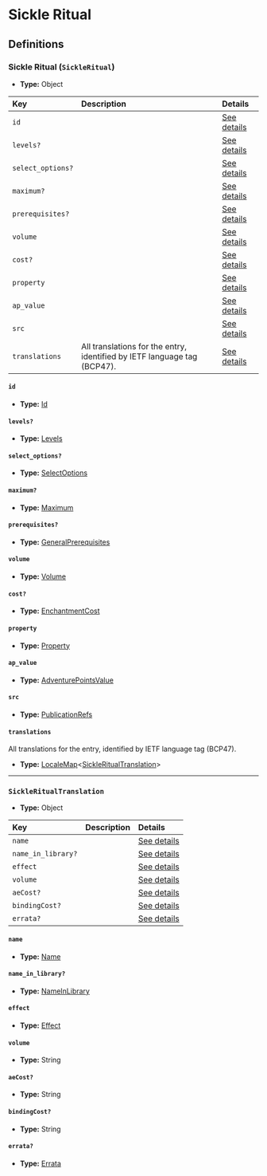 # Sickle Ritual

## Definitions

### <a name="SickleRitual"></a> Sickle Ritual (`SickleRitual`)

- **Type:** Object

Key | Description | Details
:-- | :-- | :--
`id` |  | <a href="#SickleRitual/id">See details</a>
`levels?` |  | <a href="#SickleRitual/levels">See details</a>
`select_options?` |  | <a href="#SickleRitual/select_options">See details</a>
`maximum?` |  | <a href="#SickleRitual/maximum">See details</a>
`prerequisites?` |  | <a href="#SickleRitual/prerequisites">See details</a>
`volume` |  | <a href="#SickleRitual/volume">See details</a>
`cost?` |  | <a href="#SickleRitual/cost">See details</a>
`property` |  | <a href="#SickleRitual/property">See details</a>
`ap_value` |  | <a href="#SickleRitual/ap_value">See details</a>
`src` |  | <a href="#SickleRitual/src">See details</a>
`translations` | All translations for the entry, identified by IETF language tag (BCP47). | <a href="#SickleRitual/translations">See details</a>

#### <a name="SickleRitual/id"></a> `id`

- **Type:** <a href="#Id">Id</a>

#### <a name="SickleRitual/levels"></a> `levels?`

- **Type:** <a href="#Levels">Levels</a>

#### <a name="SickleRitual/select_options"></a> `select_options?`

- **Type:** <a href="#SelectOptions">SelectOptions</a>

#### <a name="SickleRitual/maximum"></a> `maximum?`

- **Type:** <a href="#Maximum">Maximum</a>

#### <a name="SickleRitual/prerequisites"></a> `prerequisites?`

- **Type:** <a href="../_Prerequisite.md#GeneralPrerequisites">GeneralPrerequisites</a>

#### <a name="SickleRitual/volume"></a> `volume`

- **Type:** <a href="#Volume">Volume</a>

#### <a name="SickleRitual/cost"></a> `cost?`

- **Type:** <a href="#EnchantmentCost">EnchantmentCost</a>

#### <a name="SickleRitual/property"></a> `property`

- **Type:** <a href="#Property">Property</a>

#### <a name="SickleRitual/ap_value"></a> `ap_value`

- **Type:** <a href="#AdventurePointsValue">AdventurePointsValue</a>

#### <a name="SickleRitual/src"></a> `src`

- **Type:** <a href="../source/_PublicationRef.md#PublicationRefs">PublicationRefs</a>

#### <a name="SickleRitual/translations"></a> `translations`

All translations for the entry, identified by IETF language tag (BCP47).

- **Type:** <a href="../_LocaleMap.md#LocaleMap">LocaleMap</a>&lt;<a href="#SickleRitualTranslation">SickleRitualTranslation</a>&gt;

---

### <a name="SickleRitualTranslation"></a> `SickleRitualTranslation`

- **Type:** Object

Key | Description | Details
:-- | :-- | :--
`name` |  | <a href="#SickleRitualTranslation/name">See details</a>
`name_in_library?` |  | <a href="#SickleRitualTranslation/name_in_library">See details</a>
`effect` |  | <a href="#SickleRitualTranslation/effect">See details</a>
`volume` |  | <a href="#SickleRitualTranslation/volume">See details</a>
`aeCost?` |  | <a href="#SickleRitualTranslation/aeCost">See details</a>
`bindingCost?` |  | <a href="#SickleRitualTranslation/bindingCost">See details</a>
`errata?` |  | <a href="#SickleRitualTranslation/errata">See details</a>

#### <a name="SickleRitualTranslation/name"></a> `name`

- **Type:** <a href="#Name">Name</a>

#### <a name="SickleRitualTranslation/name_in_library"></a> `name_in_library?`

- **Type:** <a href="#NameInLibrary">NameInLibrary</a>

#### <a name="SickleRitualTranslation/effect"></a> `effect`

- **Type:** <a href="#Effect">Effect</a>

#### <a name="SickleRitualTranslation/volume"></a> `volume`

- **Type:** String

#### <a name="SickleRitualTranslation/aeCost"></a> `aeCost?`

- **Type:** String

#### <a name="SickleRitualTranslation/bindingCost"></a> `bindingCost?`

- **Type:** String

#### <a name="SickleRitualTranslation/errata"></a> `errata?`

- **Type:** <a href="../source/_Erratum.md#Errata">Errata</a>
